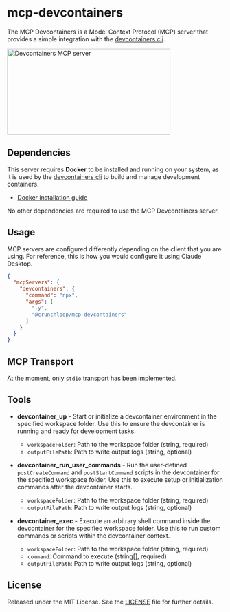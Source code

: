 # mcp-devcontainers

The MCP Devcontainers is a Model Context Protocol (MCP) server that provides a simple integration with the [devcontainers cli](https://github.com/devcontainers/cli).

<a href="https://glama.ai/mcp/servers/@crunchloop/mcp-devcontainers">
  <img width="380" height="200" src="https://glama.ai/mcp/servers/@crunchloop/mcp-devcontainers/badge" alt="Devcontainers MCP server" />
</a>

## Dependencies

This server requires **Docker** to be installed and running on your system, as it is used by the [devcontainers cli](https://github.com/devcontainers/cli) to build and manage development containers.

- [Docker installation guide](https://docs.docker.com/get-docker/)

No other dependencies are required to use the MCP Devcontainers server.

## Usage

MCP servers are configured differently depending on the client that you are using. For reference, this is how you would configure it using Claude Desktop.

```json
{
  "mcpServers": {
    "devcontainers": {
      "command": "npx",
      "args": [
        "-y",
        "@crunchloop/mcp-devcontainers"
      ]
    }
  }
}
```

## MCP Transport

At the moment, only `stdio` transport has been implemented.

## Tools

- **devcontainer_up** - Start or initialize a devcontainer environment in the specified workspace folder. Use this to ensure the devcontainer is running and ready for development tasks.
  - `workspaceFolder`: Path to the workspace folder (string, required)
  - `outputFilePath`: Path to write output logs (string, optional)

- **devcontainer_run_user_commands** - Run the user-defined `postCreateCommand` and `postStartCommand` scripts in the devcontainer for the specified workspace folder. Use this to execute setup or initialization commands after the devcontainer starts.
  - `workspaceFolder`: Path to the workspace folder (string, required)
  - `outputFilePath`: Path to write output logs (string, optional)

- **devcontainer_exec** - Execute an arbitrary shell command inside the devcontainer for the specified workspace folder. Use this to run custom commands or scripts within the devcontainer context.
  - `workspaceFolder`: Path to the workspace folder (string, required)
  - `command`: Command to execute (string[], required)
  - `outputFilePath`: Path to write output logs (string, optional)

## License

Released under the MIT License.  See the [LICENSE](./LICENSE) file for further details.